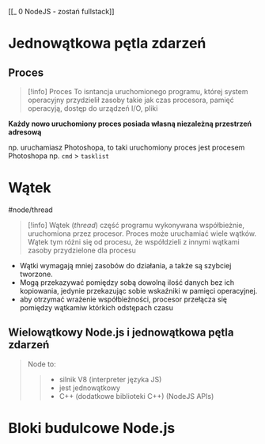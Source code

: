 [[_ 0 NodeJS - zostań fullstack]]


# Jednowątkowa pętla zdarzeń

## Proces
>[!info] Proces
>To isntancja uruchomionego programu, której system operacyjny przydzielił zasoby takie jak czas procesora, pamięć operacyją, dostęp do urządzeń I/O, pliki

**Każdy nowo uruchomiony proces posiada własną niezależną przestrzeń adresową**

np. uruchamiasz Photoshopa, to taki uruchomiony proces jest procesem Photoshopa
np. `cmd` > `tasklist`


# Wątek
#node/thread

>[!info] Wątek (*thread*)
>część programu wykonywana współbieżnie, uruchomiona przez procesor. Proces może uruchamiać wiele wątków. Wątek tym różni się od procesu, że współdzieli z innymi wątkami zasoby przydzielone dla procesu

- Wątki wymagają mniej zasobów do działania, a także są szybciej tworzone. 
- Mogą przekazywać pomiędzy sobą dowolną ilość danych bez ich kopiowania, jedynie przekazując sobie wskaźniki w pamięci operacyjnej.
- aby otrzymać wrażenie współbieżności, procesor przełącza się pomiędzy wątkamiw którkich odstępach czasu


## Wielowątkowy Node.js i jednowątkowa pętla zdarzeń

>  Node to:
>>  - silnik V8 (interpreter języka JS)
>> 	 - jest jednowątkowy
>>  - C++ (dodatkowe biblioteki C++) (NodeJS APIs)






# Bloki budulcowe Node.js






